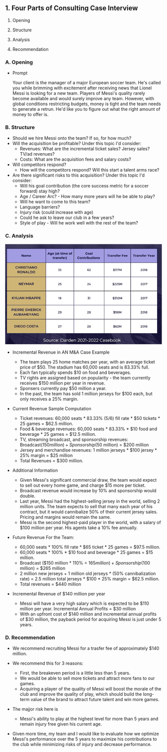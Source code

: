 ## 1. Four Parts of Consulting Case Interview

1. Opening

2. Structure

3. Analysis

4. Recommendation


### A. Opening

- Prompt
    
    Your client is the manager of a major European soccer team. He's called you while brimming with excitement after receiving news that Lionel Messi is looking for a new team. Players of Messi's quality rarely become available and would surely improve any team. However, with global conditions restricting budgets, money is tight and the team needs to generate a retrun. He'd like you to figure out what the right amount of money to offer is.

### B. Structure

- Should we hire Messi onto the team? If so, for how much?
- Will the acquisition be profitable? Under this topic I'd consider:
    - Revenues: What are the incremental ticket sales? Jersey sales? TV/ad revenues?
    - Costs: What are the acquisition fees and salary costs?
- Will competitors respond?
    - How will the competitors respond? Will this start a talent arms race?
- Are there significant risks to this acquisition? Under this topic I'd consider:
    - Will his goal contribution (the core success metric for a soccer forward) stay high?
    - Age / Career Arc? - How many more years will he be able to play?
    - Will he want to come to this team?
    - Language barriers?
    - Injury risk (could increase with age)
    - Could he ask to leave our club in a few years?
    - Style of play - Will he work well with the rest of the team?

### C. Analysis

<img src="../Capture/M_n_A_Case_Interview_Messi_Decision_1.jpg">

- Incremental Revenue in AN M&A Case Example
    - The team plays 25 home matches per year, with an average ticket price of $50. The stadium has 60,000 seats and is 83.33% full.
    - Each fan typically spends $10 on food and beverages.
    - TV rights are assigned based on popularity - the team currently receives $150 million per year in revenue.
    - Sponsers currently pay $50 million a year.
    - In the past, the team has sold 1 million jerseys for $100 each, but only receives a 25% margin.

- Current Revenue Sample Computation
    - Ticket revenues: 60,000 seats * 83.33% (5/6) fill rate * $50 tickets * 25 games = $62.5 million.
    - Food & beverage revenues: 60,000 seats * 83.33% * $10 food and beverage * 25 games = $12.5 million.
    - TV, streaming broadcast, and sponsorship revenues: Broadcast($150 million) + Sponsorship ($50 million) = $200 million
    - Jersey and merchandise revenues: 1 million jerseys * $100 jersey * 25% margin = $25 million
    - Total Revenues = $300 million.

- Additional Information
    - Given Messi's significant commercial draw, the team would expect to sell out every home game, and charge $15 more per ticket.
    - Broadcast revenue would increase by 10% and sponsorship would double.
    - Last year, Messi had the highest-selling jersey in the world, selling 2 million units. The team expects to sell that many each year of his contract, but it would cannibalize 50% of their current jersey sales. Pricing and margins would remain the same.
    - Messi is the second highest-paid player in the world, with a salary of $100 million per year. His agents take a 10% fee annually.

- Future Revenue For the Team:
    - 60,000 seats * 100% fill rate * $65 ticket * 25 games = $97.5 million.
    - 60,000 seats * 100% * $10 food and beverage * 25 games = $15 million.
    - Broadcast ($150 million * 110% = $165 million) + Sponsorship ($100 million) = $265 million
    - 2 million new jerseys + 1 million old jerseys * (50% cannibalization rate) = 2.5 million total jerseys * $100 * 25% margin = $62.5 million.
    - Total revenues = $440 million

- Incremental Revenue of $140 million per year
    - Messi will have a very high salary which is expected to be $110 million per year. Incremental Annual Profits = $30 million
    - With an upfront cost of $140 million and incremental annual profits of $30 million, the payback period for acquiring Messi is just under 5 years.


### D. Recommendation

- We recommend recruiting Messi for a trasfer fee of approximately $140 million.
- We recommend this for 3 reasons:
    - First, the breakeven period is a little less than 5 years.
    - We would be able to sell more tickets and attract more fans to our games.
    - Acquiring a player of the quality of Messi will boost the morale of the club and improve the quality of play, which should build the long-term value of the brand to attract future talent and win more games.
- The majjor risk here is
    - Messi's ability to play at the highest level for more than 5 years and remain injury free given his current age.

- Given more time, my team and I would like to evaluate how we optimize Messi's performance over the 5 years to maximize his contributions to the club while minimizing risks of injury and decrease performance.
